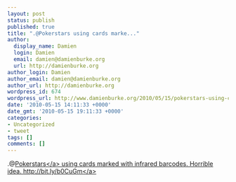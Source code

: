 ```yaml
---
layout: post
status: publish
published: true
title: ".@Pokerstars using cards marke..."
author:
  display_name: Damien
  login: Damien
  email: damien@damienburke.org
  url: http://damienburke.org
author_login: Damien
author_email: damien@damienburke.org
author_url: http://damienburke.org
wordpress_id: 674
wordpress_url: http://www.damienburke.org/2010/05/15/pokerstars-using-cards-marke/
date: '2010-05-15 14:11:33 +0000'
date_gmt: '2010-05-15 19:11:33 +0000'
categories:
- Uncategorized
- tweet
tags: []
comments: []
---
```

<p>.@<a href="http:&#47;&#47;twitter.com&#47;Pokerstars" class="aktt_username">Pokerstars<&#47;a> using cards marked with infrared barcodes. Horrible idea. <a href="http:&#47;&#47;bit.ly&#47;b0CuGm" rel="nofollow">http:&#47;&#47;bit.ly&#47;b0CuGm<&#47;a></p>

